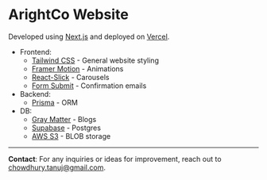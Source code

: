 # ArightCo Website

Developed using [Next.js](https://nextjs.org/) and deployed on [Vercel](https://vercel.com/).

- Frontend:
  - [Tailwind CSS](https://tailwindcss.com/) - General website styling
  - [Framer Motion](https://www.framer.com/motion/) - Animations
  - [React-Slick](https://react-slick.neostack.com/) - Carousels
  - [Form Submit](https://formsubmit.co/) - Confirmation emails
- Backend:
  - [Prisma](https://www.prisma.io/) - ORM
- DB:
  - [Gray Matter](https://www.npmjs.com/package/gray-matter) - Blogs
  - [Supabase](https://supabase.com/) - Postgres
  - [AWS S3](https://aws.amazon.com/pm/serv-s3/) - BLOB storage

---

**Contact**: For any inquiries or ideas for improvement, reach out to [chowdhury.tanuj@gmail.com](mailto:chowdhury.tanuj@gmail.com).
